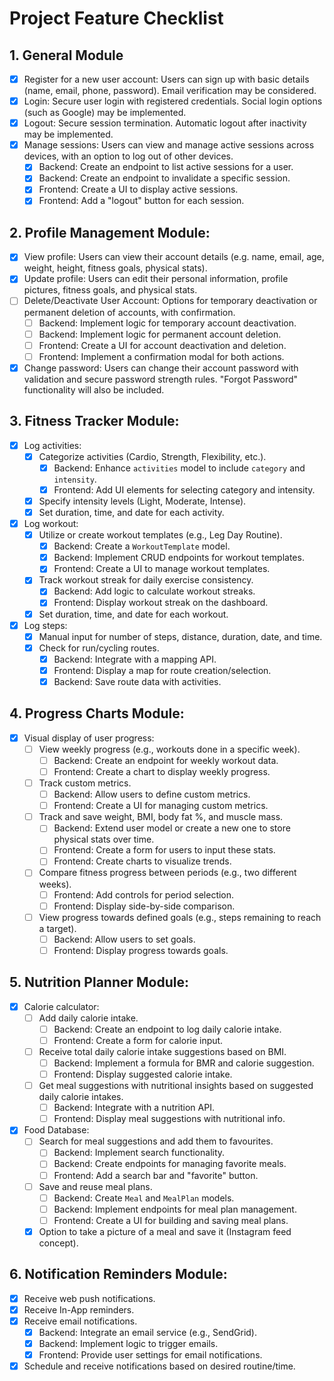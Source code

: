 # Project Feature Checklist

## 1. General Module
- [x] Register for a new user account: Users can sign up with basic details (name, 
email, phone, password). Email verification may be considered. 
- [x] Login: Secure user login with registered credentials. Social login options (such as 
Google) may be implemented. 
- [x] Logout: Secure session termination. Automatic logout after inactivity may be 
implemented. 
- [x] Manage sessions: Users can view and manage active sessions across devices, 
with an option to log out of other devices. 
    - [x] Backend: Create an endpoint to list active sessions for a user.
    - [x] Backend: Create an endpoint to invalidate a specific session.
    - [x] Frontend: Create a UI to display active sessions.
    - [x] Frontend: Add a "logout" button for each session.

## 2. Profile Management Module: 
- [x] View profile: Users can view their account details (e.g. name, email, age, weight, 
height, fitness goals, physical stats). 
- [x] Update profile: Users can edit their personal information, profile pictures, fitness 
goals, and physical stats. 
- [ ] Delete/Deactivate User Account: Options for temporary deactivation or 
permanent deletion of accounts, with confirmation. 
    - [ ] Backend: Implement logic for temporary account deactivation.
    - [ ] Backend: Implement logic for permanent account deletion.
    - [ ] Frontend: Create a UI for account deactivation and deletion.
    - [ ] Frontend: Implement a confirmation modal for both actions.
- [x] Change password: Users can change their account password with validation and 
secure password strength rules. "Forgot Password" functionality will also be 
included. 

## 3. Fitness Tracker Module: 
- [x] Log activities: 
    - [x] Categorize activities (Cardio, Strength, Flexibility, etc.). 
        - [x] Backend: Enhance `activities` model to include `category` and `intensity`.
        - [x] Frontend: Add UI elements for selecting category and intensity.
    - [x] Specify intensity levels (Light, Moderate, Intense). 
    - [x] Set duration, time, and date for each activity. 
- [x] Log workout: 
    - [x] Utilize or create workout templates (e.g., Leg Day Routine). 
        - [x] Backend: Create a `WorkoutTemplate` model.
        - [x] Backend: Implement CRUD endpoints for workout templates.
        - [x] Frontend: Create a UI to manage workout templates.
    - [x] Track workout streak for daily exercise consistency. 
        - [x] Backend: Add logic to calculate workout streaks.
        - [x] Frontend: Display workout streak on the dashboard.
    - [x] Set duration, time, and date for each workout. 
- [x] Log steps: 
    - [x] Manual input for number of steps, distance, duration, date, and time. 
    - [x] Check for run/cycling routes. 
        - [x] Backend: Integrate with a mapping API.
        - [x] Frontend: Display a map for route creation/selection.
        - [x] Backend: Save route data with activities.

## 4. Progress Charts Module: 
- [x] Visual display of user progress: 
    - [ ] View weekly progress (e.g., workouts done in a specific week). 
        - [ ] Backend: Create an endpoint for weekly workout data.
        - [ ] Frontend: Create a chart to display weekly progress.
    - [ ] Track custom metrics. 
        - [ ] Backend: Allow users to define custom metrics.
        - [ ] Frontend: Create a UI for managing custom metrics.
    - [ ] Track and save weight, BMI, body fat %, and muscle mass. 
        - [ ] Backend: Extend user model or create a new one to store physical stats over time.
        - [ ] Frontend: Create a form for users to input these stats.
        - [ ] Frontend: Create charts to visualize trends.
    - [ ] Compare fitness progress between periods (e.g., two different weeks). 
        - [ ] Frontend: Add controls for period selection.
        - [ ] Frontend: Display side-by-side comparison.
    - [ ] View progress towards defined goals (e.g., steps remaining to reach a 
target). 
        - [ ] Backend: Allow users to set goals.
        - [ ] Frontend: Display progress towards goals.

## 5. Nutrition Planner Module: 
- [x] Calorie calculator: 
    - [ ] Add daily calorie intake. 
        - [ ] Backend: Create an endpoint to log daily calorie intake.
        - [ ] Frontend: Create a form for calorie input.
    - [ ] Receive total daily calorie intake suggestions based on BMI. 
        - [ ] Backend: Implement a formula for BMR and calorie suggestion.
        - [ ] Frontend: Display suggested calorie intake.
    - [ ] Get meal suggestions with nutritional insights based on suggested daily 
calorie intakes. 
        - [ ] Backend: Integrate with a nutrition API.
        - [ ] Frontend: Display meal suggestions with nutritional info.
- [x] Food Database: 
    - [ ] Search for meal suggestions and add them to favourites. 
        - [ ] Backend: Implement search functionality.
        - [ ] Backend: Create endpoints for managing favorite meals.
        - [ ] Frontend: Add a search bar and "favorite" button.
    - [ ] Save and reuse meal plans. 
        - [ ] Backend: Create `Meal` and `MealPlan` models.
        - [ ] Backend: Implement endpoints for meal plan management.
        - [ ] Frontend: Create a UI for building and saving meal plans.
    - [x] Option to take a picture of a meal and save it (Instagram feed concept). 

## 6. Notification Reminders Module: 
- [x] Receive web push notifications. 
- [x] Receive In-App reminders. 
- [x] Receive email notifications. 
    - [x] Backend: Integrate an email service (e.g., SendGrid).
    - [x] Backend: Implement logic to trigger emails.
    - [x] Frontend: Provide user settings for email notifications.
- [x] Schedule and receive notifications based on desired routine/time. 
